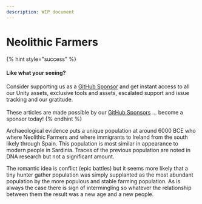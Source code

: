 ```yaml
---
description: WIP document
---
```


# Neolithic Farmers

{% hint style="success" %}
#### Like what your seeing?

Consider supporting us as a [GitHub Sponsor](../../../../../company/concepts/become-a-sponsor.md) and get instant access to all our Unity assets, exclusive tools and assets, escalated support and issue tracking and our gratitude.\
\
These articles are made possible by our [GitHub Sponsors](https://github.com/sponsors/heathen-engineering) ... become a sponsor today!
{% endhint %}

Archaeological evidence puts a unique population at around 6000 BCE who where Neolithic Farmers and where immigrants to Ireland from the south likely through Spain. This population is most similar in appearance to modern people in Sardinia. Traces of the previous population are noted in DNA research but not a significant amount.

The romantic idea is conflict (epic battles) but it seems more likely that a tiny hunter gather population was simply supplanted as the most abundant population by the more populous and stable farming population. As is always the case there is sign of intermingling so whatever the relationship between them the result was a new age and a new people.

